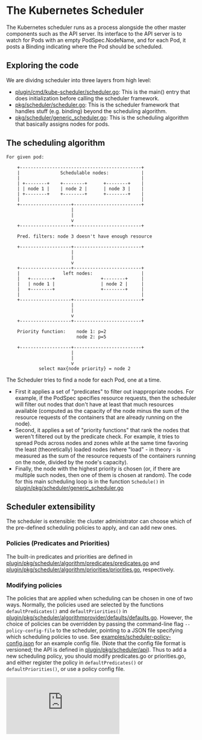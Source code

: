 # The Kubernetes Scheduler

The Kubernetes scheduler runs as a process alongside the other master components such as the API server.
Its interface to the API server is to watch for Pods with an empty PodSpec.NodeName,
and for each Pod, it posts a Binding indicating where the Pod should be scheduled.

## Exploring the code

We are dividng scheduler into three layers from high level:
- [plugin/cmd/kube-scheduler/scheduler.go](http://releases.k8s.io/HEAD/plugin/cmd/kube-scheduler/scheduler.go):
  This is the main() entry that does initialization before calling the scheduler framework.
- [pkg/scheduler/scheduler.go](http://releases.k8s.io/HEAD/pkg/scheduler/scheduler.go):
  This is the scheduler framework that handles stuff (e.g. binding) beyond the scheduling algorithm.
- [pkg/scheduler/generic_scheduler.go](http://releases.k8s.io/HEAD/pkg/scheduler/generic_scheduler.go):
  This is the scheduling algorithm that basically assigns nodes for pods.

## The scheduling algorithm

```
For given pod:

    +---------------------------------------------+
    |               Schedulable nodes:            |
    |                                             |
    | +--------+    +--------+      +--------+    |
    | | node 1 |    | node 2 |      | node 3 |    |
    | +--------+    +--------+      +--------+    |
    |                                             |
    +-------------------+-------------------------+
                        |
                        |
                        v
    +-------------------+-------------------------+

    Pred. filters: node 3 doesn't have enough resource

    +-------------------+-------------------------+
                        |
                        |
                        v
    +-------------------+-------------------------+
    |                left nodes:                  |
    |   +--------+                 +--------+     |
    |   | node 1 |                 | node 2 |     |
    |   +--------+                 +--------+     |
    |                                             |
    +-------------------+-------------------------+
                        |
                        |
                        v
    +-------------------+-------------------------+

    Priority function:    node 1: p=2
                          node 2: p=5

    +-------------------+-------------------------+
                        |
                        |
                        v
            select max{node priority} = node 2
```

The Scheduler tries to find a node for each Pod, one at a time.
- First it applies a set of "predicates" to filter out inappropriate nodes. For example, if the PodSpec specifies resource requests, then the scheduler will filter out nodes that don't have at least that much resources available (computed as the capacity of the node minus the sum of the resource requests of the containers that are already running on the node).
- Second, it applies a set of "priority functions"
that rank the nodes that weren't filtered out by the predicate check. For example, it tries to spread Pods across nodes and zones while at the same time favoring the least (theoretically) loaded nodes (where "load" - in theory - is measured as the sum of the resource requests of the containers running on the node, divided by the node's capacity).
- Finally, the node with the highest priority is chosen (or, if there are multiple such nodes, then one of them is chosen at random). The code for this main scheduling loop is in the function `Schedule()` in [plugin/pkg/scheduler/generic_scheduler.go](http://releases.k8s.io/HEAD/plugin/pkg/scheduler/generic_scheduler.go)

## Scheduler extensibility

The scheduler is extensible: the cluster administrator can choose which of the pre-defined
scheduling policies to apply, and can add new ones.

### Policies (Predicates and Priorities)

The built-in predicates and priorities are
defined in [plugin/pkg/scheduler/algorithm/predicates/predicates.go](http://releases.k8s.io/HEAD/plugin/pkg/scheduler/algorithm/predicates/predicates.go) and
[plugin/pkg/scheduler/algorithm/priorities/priorities.go](http://releases.k8s.io/HEAD/plugin/pkg/scheduler/algorithm/priorities/priorities.go), respectively.

### Modifying policies

The policies that are applied when scheduling can be chosen in one of two ways. Normally,
the policies used are selected by the functions `defaultPredicates()` and `defaultPriorities()` in
[plugin/pkg/scheduler/algorithmprovider/defaults/defaults.go](http://releases.k8s.io/HEAD/plugin/pkg/scheduler/algorithmprovider/defaults/defaults.go).
However, the choice of policies can be overridden by passing the command-line flag `--policy-config-file` to the scheduler, pointing to a JSON file specifying which scheduling policies to use. See [examples/scheduler-policy-config.json](../../examples/scheduler-policy-config.json) for an example
config file. (Note that the config file format is versioned; the API is defined in [plugin/pkg/scheduler/api](http://releases.k8s.io/HEAD/plugin/pkg/scheduler/api/)).
Thus to add a new scheduling policy, you should modify predicates.go or priorities.go, and either register the policy in `defaultPredicates()` or `defaultPriorities()`, or use a policy config file.

<!-- BEGIN MUNGE: GENERATED_ANALYTICS -->
[![Analytics](https://kubernetes-site.appspot.com/UA-36037335-10/GitHub/docs/devel/scheduler.md?pixel)]()
<!-- END MUNGE: GENERATED_ANALYTICS -->
